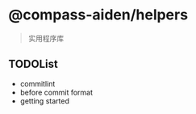 # @compass-aiden/helpers

> 实用程序库

## TODOList

- commitlint
- before commit format
- getting started
